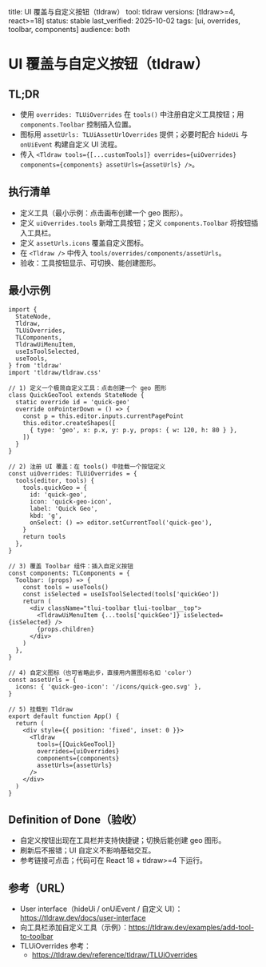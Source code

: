 title: UI 覆盖与自定义按钮（tldraw）
tool: tldraw
versions: [tldraw>=4, react>=18]
status: stable
last_verified: 2025-10-02
tags: [ui, overrides, toolbar, components]
audience: both

# UI 覆盖与自定义按钮（tldraw）

## TL;DR
- 使用 `overrides: TLUiOverrides` 在 `tools()` 中注册自定义工具按钮；用 `components.Toolbar` 控制插入位置。
- 图标用 `assetUrls: TLUiAssetUrlOverrides` 提供；必要时配合 `hideUi` 与 `onUiEvent` 构建自定义 UI 流程。
- 传入 `<Tldraw tools={[...customTools]} overrides={uiOverrides} components={components} assetUrls={assetUrls} />`。

## 执行清单
- 定义工具（最小示例：点击画布创建一个 geo 图形）。
- 定义 `uiOverrides.tools` 新增工具按钮；定义 `components.Toolbar` 将按钮插入工具栏。
- 定义 `assetUrls.icons` 覆盖自定义图标。
- 在 `<Tldraw />` 中传入 `tools/overrides/components/assetUrls`。
- 验收：工具按钮显示、可切换、能创建图形。

## 最小示例
```tsx
import {
  StateNode,
  Tldraw,
  TLUiOverrides,
  TLComponents,
  TldrawUiMenuItem,
  useIsToolSelected,
  useTools,
} from 'tldraw'
import 'tldraw/tldraw.css'

// 1) 定义一个极简自定义工具：点击创建一个 geo 图形
class QuickGeoTool extends StateNode {
  static override id = 'quick-geo'
  override onPointerDown = () => {
    const p = this.editor.inputs.currentPagePoint
    this.editor.createShapes([
      { type: 'geo', x: p.x, y: p.y, props: { w: 120, h: 80 } },
    ])
  }
}

// 2) 注册 UI 覆盖：在 tools() 中挂载一个按钮定义
const uiOverrides: TLUiOverrides = {
  tools(editor, tools) {
    tools.quickGeo = {
      id: 'quick-geo',
      icon: 'quick-geo-icon',
      label: 'Quick Geo',
      kbd: 'g',
      onSelect: () => editor.setCurrentTool('quick-geo'),
    }
    return tools
  },
}

// 3) 覆盖 Toolbar 组件：插入自定义按钮
const components: TLComponents = {
  Toolbar: (props) => {
    const tools = useTools()
    const isSelected = useIsToolSelected(tools['quickGeo'])
    return (
      <div className="tlui-toolbar tlui-toolbar__top">
        <TldrawUiMenuItem {...tools['quickGeo']} isSelected={isSelected} />
        {props.children}
      </div>
    )
  },
}

// 4) 自定义图标（也可省略此步，直接用内置图标名如 'color'）
const assetUrls = {
  icons: { 'quick-geo-icon': '/icons/quick-geo.svg' },
}

// 5) 挂载到 Tldraw
export default function App() {
  return (
    <div style={{ position: 'fixed', inset: 0 }}>
      <Tldraw
        tools={[QuickGeoTool]}
        overrides={uiOverrides}
        components={components}
        assetUrls={assetUrls}
      />
    </div>
  )
}
```

## Definition of Done（验收）
- 自定义按钮出现在工具栏并支持快捷键；切换后能创建 geo 图形。
- 刷新后不报错；UI 自定义不影响基础交互。
- 参考链接可点击；代码可在 React 18 + tldraw>=4 下运行。

## 参考（URL）
- User interface（hideUi / onUiEvent / 自定义 UI）：https://tldraw.dev/docs/user-interface
- 向工具栏添加自定义工具（示例）：https://tldraw.dev/examples/add-tool-to-toolbar
- TLUiOverrides 参考：
  - https://tldraw.dev/reference/tldraw/TLUiOverrides
